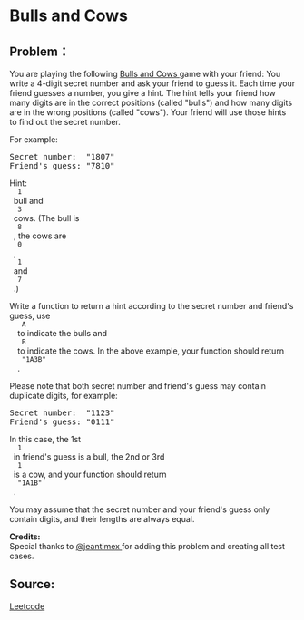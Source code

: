 # Bulls and Cows

## Problem：

<div class="question-content">
 <p>
 </p>
 <p>
  You are playing the following
  <a href="https://en.wikipedia.org/wiki/Bulls_and_Cows" target="_blank">
   Bulls and Cows
  </a>
  game with your friend: You write a 4-digit secret number and ask your friend to guess it. Each time your friend guesses a number, you give a hint. The hint tells your friend how many digits are in the correct positions (called "bulls") and how many digits are in the wrong positions (called "cows"). Your friend will use those hints to find out the secret number.
 </p>
 <p>
  For example:
 </p>
 <pre>
Secret number:  "1807"
Friend's guess: "7810"
</pre>
 Hint:
 <code>
  1
 </code>
 bull and
 <code>
  3
 </code>
 cows. (The bull is
 <code>
  8
 </code>
 , the cows are
 <code>
  0
 </code>
 ,
 <code>
  1
 </code>
 and
 <code>
  7
 </code>
 .)
 <p>
  Write a function to return a hint according to the secret number and friend's guess, use
  <code>
   A
  </code>
  to indicate the bulls and
  <code>
   B
  </code>
  to indicate the cows. In the above example, your function should return
  <code>
   "1A3B"
  </code>
  .
 </p>
 <p>
  Please note that both secret number and friend's guess may contain duplicate digits, for example:
 </p>
 <pre>
Secret number:  "1123"
Friend's guess: "0111"
</pre>
 In this case, the 1st
 <code>
  1
 </code>
 in friend's guess is a bull, the 2nd or 3rd
 <code>
  1
 </code>
 is a cow, and your function should return
 <code>
  "1A1B"
 </code>
 .
 <p>
  You may assume that the secret number and your friend's guess only contain digits, and their lengths are always equal.
 </p>
 <p>
  <b>
   Credits:
  </b>
  <br/>
  Special thanks to
  <a href="https://leetcode.com/discuss/user/jeantimex">
   @jeantimex
  </a>
  for adding this problem and creating all test cases.
 </p>
</div>


## Source:
[Leetcode](https://leetcode.com/problems/bulls-and-cows/)
